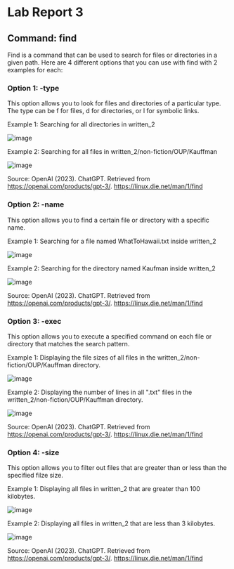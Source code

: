 # Lab Report 3

## Command: find
Find is a command that can be used to search for files or directories in a given path.
Here are 4 different options that you can use with find with 2 examples for each:


### Option 1: -type
This option allows you to look for files and directories of a particular type. The type can be f for files, d for directories, or l for symbolic links.

Example 1: Searching for all directories in written_2

![image](https://user-images.githubusercontent.com/61783850/218347703-4bc75815-63f9-489c-b12f-882693eca0ec.png)

Example 2: Searching for all files in written_2/non-fiction/OUP/Kauffman

![image](https://user-images.githubusercontent.com/61783850/218347836-36a99545-e393-45f9-8b9f-c528c20dac9b.png)

Source: OpenAI (2023). ChatGPT. Retrieved from https://openai.com/products/gpt-3/.
https://linux.die.net/man/1/find


### Option 2: -name
This option allows you to find a certain file or directory with a specific name.

Example 1: Searching for a file named WhatToHawaii.txt inside written_2

![image](https://user-images.githubusercontent.com/61783850/218347031-b51b6b68-a707-4374-bf15-a4ef2337e6ce.png)

Example 2: Searching for the directory named Kaufman inside written_2

![image](https://user-images.githubusercontent.com/61783850/218347166-02d397d0-d248-4fe3-86b7-71637bdb566c.png)

Source: OpenAI (2023). ChatGPT. Retrieved from https://openai.com/products/gpt-3/.
https://linux.die.net/man/1/find


### Option 3: -exec
This option allows you to execute a specified command on each file or directory that matches the search pattern.

Example 1: Displaying the file sizes of all files in the written_2/non-fiction/OUP/Kauffman directory.

![image](https://user-images.githubusercontent.com/61783850/218348463-047027a9-5805-4c34-b68b-d0123eaccd84.png)

Example 2: Displaying the number of lines in all ".txt" files in the written_2/non-fiction/OUP/Kauffman directory.

![image](https://user-images.githubusercontent.com/61783850/218348579-74067e9e-f015-4807-8edd-dcb5d37207b1.png)

Source: OpenAI (2023). ChatGPT. Retrieved from https://openai.com/products/gpt-3/.
https://linux.die.net/man/1/find


### Option 4: -size
This option allows you to filter out files that are greater than or less than the specified filze size.

Example 1: Displaying all files in written_2 that are greater than 100 kilobytes.

![image](https://user-images.githubusercontent.com/61783850/218348934-06142710-eaa4-400c-9de6-830b15678556.png)

Example 2: Displaying all files in written_2 that are less than 3 kilobytes.

![image](https://user-images.githubusercontent.com/61783850/218349013-7a96f4c1-7707-4502-b471-4aa6053e405d.png)

Source: OpenAI (2023). ChatGPT. Retrieved from https://openai.com/products/gpt-3/.
https://linux.die.net/man/1/find
